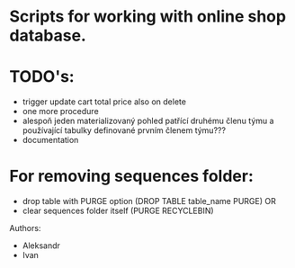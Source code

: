 # Scripts for working with online shop database.

# TODO's:
- trigger update cart total price also on delete
- one more procedure
- alespoň jeden materializovaný pohled patřící druhému členu týmu a používající tabulky definované prvním členem týmu???
- documentation

# For removing sequences folder:
- drop table with PURGE option (DROP TABLE table_name PURGE)
OR
- clear sequences folder itself (PURGE RECYCLEBIN)

Authors:
- Aleksandr
- Ivan
